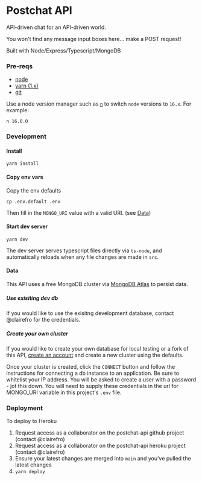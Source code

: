 # Postchat API

API-driven chat for an API-driven world.

You won't find any message input boxes here... make a POST request!

Built with Node/Express/Typescript/MongoDB

### Pre-reqs

- [node](https://nodejs.org/en/download/)
- [yarn (1.x)](https://classic.yarnpkg.com/en/docs/install/)
- [git](https://git-scm.com/book/en/v2/Getting-Started-Installing-Git)

Use a node version manager such as [`n`](https://github.com/tj/n) to switch `node` versions to `16.x`. For example:

`n 16.0.0`

### Development

#### Install

`yarn install`

#### Copy env vars

Copy the env defaults

`cp .env.default .env`

Then fill in the `MONGO_URI` value with a valid URI. (see [Data](#data))

#### Start dev server

`yarn dev`

The dev server serves typescript files directly via `ts-node`, and automatically reloads when any file changes are made in `src`.

#### <a name="data"></a>Data

This API uses a free MongoDB cluster via [MongoDB Atlas](https://www.mongodb.com/cloud/atlas) to persist data.

##### Use exisiting dev db

If you would like to use the exisitng development database, contact @clairefro for the credentials.

##### Create your own cluster

If you would like to create your own database for local testing or a fork of this API, [create an account](https://www.mongodb.com/cloud/atlas) and create a new cluster using the defaults.

Once your cluster is created, click the `CONNECT` button and follow the instructions for connecting a db instance to an application. Be sure to whitelist your IP address. You will be asked to create a user with a password - jot this down. You will need to supply these credentials in the url for MONGO_URI variable in this project's `.env` file.

### Deployment

To deploy to Heroku

1. Request access as a collaborator on the postchat-api github project (contact @clairefro)
1. Request access as a collaborator on the postchat-api heroku project (contact @clairefro)
1. Ensure your latest changes are merged into `main` and you've pulled the latest changes
1. `yarn deploy`
